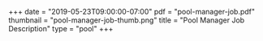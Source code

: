 +++
date = "2019-05-23T09:00:00-07:00"
pdf = "pool-manager-job.pdf"
thumbnail = "pool-manager-job-thumb.png"
title = "Pool Manager Job Description"
type = "pool"
+++

